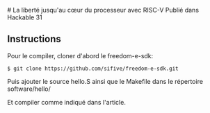 # La liberté jusqu'au cœur du processeur avec RISC-V
Publié dans Hackable 31

## Instructions

Pour le compiler, cloner d'abord le freedom-e-sdk:
```
$ git clone https://github.com/sifive/freedom-e-sdk.git
```

Puis ajouter le source hello.S ainsi que le Makefile dans le répertoire software/hello/

Et compiler comme indiqué dans l'article.

